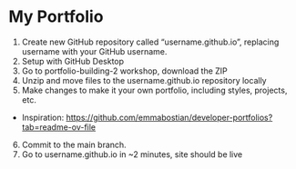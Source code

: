 # My Portfolio

1. Create new GitHub repository called “username.github.io”, replacing username with your GitHub username.
2. Setup with GitHub Desktop
3. Go to portfolio-building-2 workshop, download the ZIP
4. Unzip and move files to the username.github.io repository locally
5. Make changes to make it your own portfolio, including styles, projects, etc.

-   Inspiration: https://github.com/emmabostian/developer-portfolios?tab=readme-ov-file

6. Commit to the main branch.
7. Go to username.github.io in ~2 minutes, site should be live
